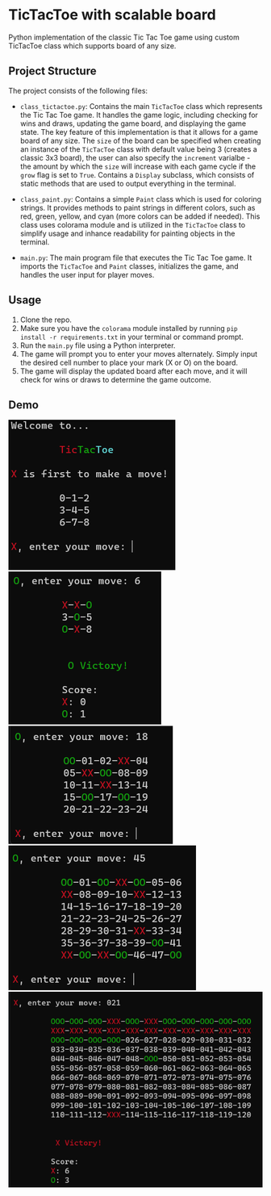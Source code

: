 # TicTacToe with scalable board

Python implementation of the classic Tic Tac Toe game using custom TicTacToe class which supports board of any size.

## Project Structure

The project consists of the following files:

- `class_tictactoe.py`: Contains the main `TicTacToe` class which represents the Tic Tac Toe game. It handles the game logic, including checking for wins and draws, updating the game board, and displaying the game state. The key feature of this implementation is that it allows for a game board of any size. The `size` of the board can be specified when creating an instance of the `TicTacToe` class with default value being 3 (creates a classic 3x3 board), the user can also specify the `increment` varialbe - the amount by which the `size` will increase with each game cycle if the `grow` flag is set to `True`. Contains a `Display` subclass, which consists of static methods that are used to output everything in the terminal.

- `class_paint.py`: Contains a simple `Paint` class which is used for coloring strings. It provides methods to paint strings in different colors, such as red, green, yellow, and cyan (more colors can be added if needed). This class uses colorama module and is utilized in the `TicTacToe` class to simplify usage and inhance readability for painting objects in the terminal.

- `main.py`: The main program file that executes the Tic Tac Toe game. It imports the `TicTacToe` and `Paint` classes, initializes the game, and handles the user input for player moves.

## Usage

1. Clone the repo.
2. Make sure you have the `colorama` module installed by running `pip install -r requirements.txt` in your terminal or command prompt.
3. Run the `main.py` file using a Python interpreter.
4. The game will prompt you to enter your moves alternately. Simply input the desired cell number to place your mark (X or O) on the board.
5. The game will display the updated board after each move, and it will check for wins or draws to determine the game outcome.


## Demo  
![](demo_material/demo_1.png) ![](demo_material/demo_2.png) ![](demo_material/demo_3.png) ![](demo_material/demo_4.png) ![](demo_material/demo_5.png) 
